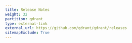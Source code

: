```yaml
---
title: Release Notes
weight: 32
partition: qdrant
type: external-link
external_url: https://github.com/qdrant/qdrant/releases
sitemapExclude: True
---
```



